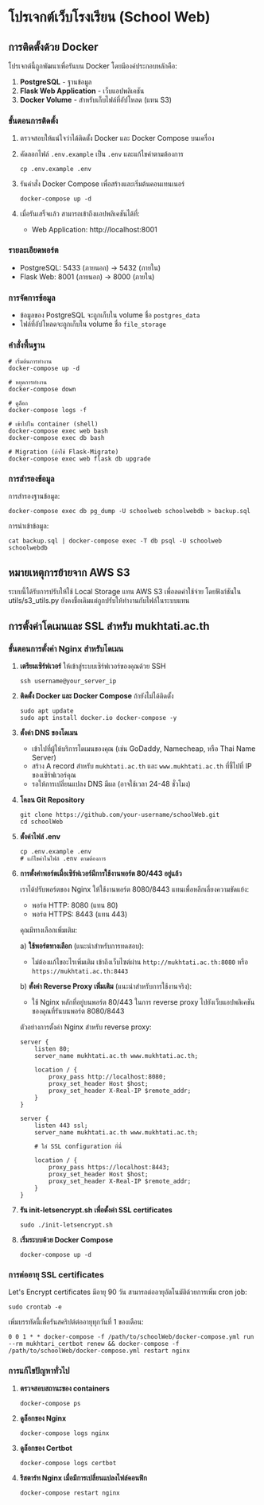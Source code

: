 # โปรเจกต์เว็บโรงเรียน (School Web)

## การติดตั้งด้วย Docker

โปรเจกต์นี้ถูกพัฒนาเพื่อรันบน Docker โดยมีองค์ประกอบหลักคือ:

1. **PostgreSQL** - ฐานข้อมูล
2. **Flask Web Application** - เว็บแอปพลิเคชัน
3. **Docker Volume** - สำหรับเก็บไฟล์ที่อัปโหลด (แทน S3)

### ขั้นตอนการติดตั้ง

1. ตรวจสอบให้แน่ใจว่าได้ติดตั้ง Docker และ Docker Compose บนเครื่อง

2. คัดลอกไฟล์ `.env.example` เป็น `.env` และแก้ไขค่าตามต้องการ
   ```
   cp .env.example .env
   ```

3. รันคำสั่ง Docker Compose เพื่อสร้างและเริ่มต้นคอนเทนเนอร์
   ```
   docker-compose up -d
   ```

4. เมื่อรันเสร็จแล้ว สามารถเข้าถึงแอปพลิเคชันได้ที่:
   - Web Application: http://localhost:8001

### รายละเอียดพอร์ต

- PostgreSQL: 5433 (ภายนอก) -> 5432 (ภายใน)
- Flask Web: 8001 (ภายนอก) -> 8000 (ภายใน)

### การจัดการข้อมูล

- ข้อมูลของ PostgreSQL จะถูกเก็บใน volume ชื่อ `postgres_data`
- ไฟล์ที่อัปโหลดจะถูกเก็บใน volume ชื่อ `file_storage` 

### คำสั่งพื้นฐาน

```
# เริ่มต้นการทำงาน
docker-compose up -d

# หยุดการทำงาน
docker-compose down

# ดูล็อก
docker-compose logs -f

# เข้าไปใน container (shell)
docker-compose exec web bash
docker-compose exec db bash

# Migration (ถ้าใช้ Flask-Migrate)
docker-compose exec web flask db upgrade
```

### การสำรองข้อมูล

การสำรองฐานข้อมูล:
```
docker-compose exec db pg_dump -U schoolweb schoolwebdb > backup.sql
```

การนำเข้าข้อมูล:
```
cat backup.sql | docker-compose exec -T db psql -U schoolweb schoolwebdb
```

## หมายเหตุการย้ายจาก AWS S3

ระบบนี้ได้รับการปรับให้ใช้ Local Storage แทน AWS S3 เพื่อลดค่าใช้จ่าย โดยฟังก์ชันใน utils/s3_utils.py ยังคงชื่อเดิมแต่ถูกปรับให้ทำงานกับไฟล์ในระบบแทน 

## การตั้งค่าโดเมนและ SSL สำหรับ mukhtati.ac.th

### ขั้นตอนการตั้งค่า Nginx สำหรับโดเมน

1. **เตรียมเซิร์ฟเวอร์** ให้เข้าสู่ระบบเซิร์ฟเวอร์ของคุณด้วย SSH
   ```
   ssh username@your_server_ip
   ```

2. **ติดตั้ง Docker และ Docker Compose** ถ้ายังไม่ได้ติดตั้ง
   ```
   sudo apt update
   sudo apt install docker.io docker-compose -y
   ```

3. **ตั้งค่า DNS ของโดเมน**
   - เข้าไปที่ผู้ให้บริการโดเมนของคุณ (เช่น GoDaddy, Namecheap, หรือ Thai Name Server)
   - สร้าง A record สำหรับ `mukhtati.ac.th` และ `www.mukhtati.ac.th` ที่ชี้ไปที่ IP ของเซิร์ฟเวอร์คุณ
   - รอให้การเปลี่ยนแปลง DNS มีผล (อาจใช้เวลา 24-48 ชั่วโมง)

4. **โคลน Git Repository**
   ```
   git clone https://github.com/your-username/schoolWeb.git
   cd schoolWeb
   ```

5. **ตั้งค่าไฟล์ .env**
   ```
   cp .env.example .env
   # แก้ไขค่าในไฟล์ .env ตามต้องการ
   ```

6. **การตั้งค่าพอร์ตเมื่อเซิร์ฟเวอร์มีการใช้งานพอร์ต 80/443 อยู่แล้ว**
   
   เราได้ปรับพอร์ตของ Nginx ให้ใช้งานพอร์ต 8080/8443 แทนเพื่อหลีกเลี่ยงความขัดแย้ง:
   
   - พอร์ต HTTP: 8080 (แทน 80)
   - พอร์ต HTTPS: 8443 (แทน 443)
   
   คุณมีทางเลือกเพิ่มเติม:
   
   a) **ใช้พอร์ตทางเลือก** (แนะนำสำหรับการทดสอบ):
      - ไม่ต้องแก้ไขอะไรเพิ่มเติม เข้าถึงเว็บไซต์ผ่าน `http://mukhtati.ac.th:8080` หรือ `https://mukhtati.ac.th:8443`
   
   b) **ตั้งค่า Reverse Proxy เพิ่มเติม** (แนะนำสำหรับการใช้งานจริง):
      - ใช้ Nginx หลักที่อยู่บนพอร์ต 80/443 ในการ reverse proxy ไปยังเว็บแอปพลิเคชันของคุณที่รันบนพอร์ต 8080/8443
      
      ตัวอย่างการตั้งค่า Nginx สำหรับ reverse proxy:
      ```
      server {
          listen 80;
          server_name mukhtati.ac.th www.mukhtati.ac.th;
          
          location / {
              proxy_pass http://localhost:8080;
              proxy_set_header Host $host;
              proxy_set_header X-Real-IP $remote_addr;
          }
      }
      
      server {
          listen 443 ssl;
          server_name mukhtati.ac.th www.mukhtati.ac.th;
          
          # ใส่ SSL configuration ที่นี่
          
          location / {
              proxy_pass https://localhost:8443;
              proxy_set_header Host $host;
              proxy_set_header X-Real-IP $remote_addr;
          }
      }
      ```

7. **รัน init-letsencrypt.sh เพื่อตั้งค่า SSL certificates**
   ```
   sudo ./init-letsencrypt.sh
   ```

8. **เริ่มระบบด้วย Docker Compose**
   ```
   docker-compose up -d
   ```

### การต่ออายุ SSL certificates

Let's Encrypt certificates มีอายุ 90 วัน สามารถต่ออายุอัตโนมัติด้วยการเพิ่ม cron job:

```
sudo crontab -e
```

เพิ่มบรรทัดนี้เพื่อรันสคริปต์ต่ออายุทุกวันที่ 1 ของเดือน:

```
0 0 1 * * docker-compose -f /path/to/schoolWeb/docker-compose.yml run --rm mukhtari_certbot renew && docker-compose -f /path/to/schoolWeb/docker-compose.yml restart nginx
```

### การแก้ไขปัญหาทั่วไป

1. **ตรวจสอบสถานะของ containers**
   ```
   docker-compose ps
   ```

2. **ดูล็อกของ Nginx**
   ```
   docker-compose logs nginx
   ```

3. **ดูล็อกของ Certbot**
   ```
   docker-compose logs certbot
   ```

4. **รีสตาร์ท Nginx เมื่อมีการเปลี่ยนแปลงไฟล์คอนฟิก**
   ```
   docker-compose restart nginx
   ```